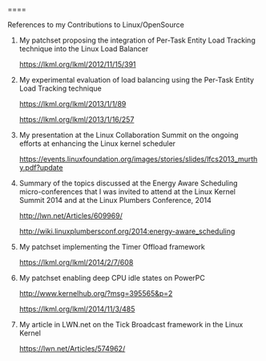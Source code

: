 
====

References to my Contributions to Linux/OpenSource

1. My patchset proposing the integration of Per-Task Entity Load Tracking technique into the Linux Load Balancer

   https://lkml.org/lkml/2012/11/15/391

2. My experimental evaluation of load balancing using the Per-Task Entity Load Tracking technique

   https://lkml.org/lkml/2013/1/1/89
   
   https://lkml.org/lkml/2013/1/16/257

3. My presentation at the Linux Collaboration Summit on the ongoing efforts at enhancing the Linux kernel scheduler

   https://events.linuxfoundation.org/images/stories/slides/lfcs2013_murthy.pdf?update

4. Summary of the topics discussed at the Energy Aware Scheduling micro-conferences that I was invited to attend at the 
   Linux Kernel Summit 2014 and at the Linux Plumbers Conference, 2014

   http://lwn.net/Articles/609969/
   
   http://wiki.linuxplumbersconf.org/2014:energy-aware_scheduling

5. My patchset implementing the Timer Offload framework

   https://lkml.org/lkml/2014/2/7/608
   
6. My patchset enabling deep CPU idle states on PowerPC

   http://www.kernelhub.org/?msg=395565&p=2
   
   https://lkml.org/lkml/2014/11/3/485

7. My article in LWN.net on the Tick Broadcast framework in the Linux Kernel

   https://lwn.net/Articles/574962/
